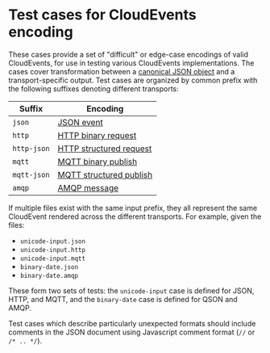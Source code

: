 # Test cases for CloudEvents encoding

These cases provide a set of "difficult" or edge-case encodings of valid CloudEvents, for use in testing various CloudEvents implementations. The cases cover transformation between a [canonical JSON object](../json-format.md) and a transport-specific output. Test cases are organized by common prefix with the following suffixes denoting different transports:

Suffix | Encoding
--- | ---
`json` | [JSON event](../json-format.md)
`http` | [HTTP binary request](../http-transport-binding.md)
`http-json` | [HTTP structured request](../http-transport-binding.md)
`mqtt` | [MQTT binary publish](../mqtt-transport-binding.md)
`mqtt-json` | [MQTT structured publish](../mqtt-transport-binding.md)
`amqp` | [AMQP message](../amqp-transport-binding.md)

If multiple files exist with the same input prefix, they all represent the same CloudEvent rendered across the different transports. For example, given the files:

- `unicode-input.json`
- `unicode-input.http`
- `unicode-input.mqtt`
- `binary-date.json`
- `binary-date.amqp`

These form two sets of tests: the `unicode-input` case is defined for JSON, HTTP, and MQTT, and the `binary-date` case is defined for QSON and AMQP.

Test cases which describe particularly unexpected formats should include comments in the JSON document using Javascript comment format (`//` or `/* .. */`).

<!-- TODO: translation from batch to multiple individual requests.

What are the semantics if a single message in a JSON batch is incorrect?
 - Missing required fields in one array element?
 - Incorrect field types / values in another element?
-->